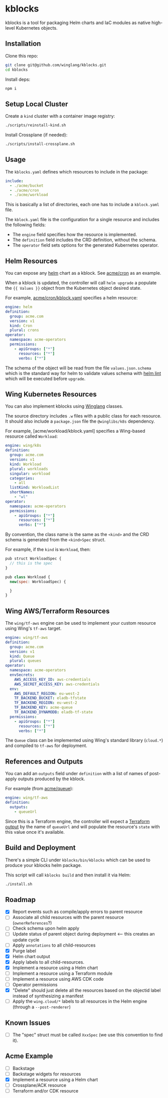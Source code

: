 # kblocks

kblocks is a tool for packaging Helm charts and IaC modules as native high-level Kubernetes objects.


## Installation

Clone this repo:

```sh
git clone git@github.com/winglang/kblocks.git
cd kblocks
```

Install deps:

```sh
npm i
```

## Setup Local Cluster

Create a `kind` cluster with a container image registry:

```sh
./scripts/reinstall-kind.sh
```

Install Crossplane (if needed):

```sh
./scripts/install-crossplane.sh
```

## Usage

The `kblocks.yaml` defines which resources to include in the package:

```yaml
include:
  - ./acme/bucket
  - ./acme/cron
  - ./acme/workload
```

This is basically a list of directories, each one has to include a `kblock.yaml` file.

The `kblock.yaml` file is the configuration for a single resource and includes the following fields:

- The `engine` field specifies how the resource is implemented.
- The `definition` field includes the CRD definition, without the schema.
- The `operator` field sets options for the generated Kubernetes operator.

## Helm Resources

You can expose any [helm](https://helm.sh/) chart as a kblock. See [acme/cron](./acme/cron/) as an
example.

When a kblock is updated, the controller will call `helm upgrade` a populate the `{{ Values }}`
object from the Kubernetes object desired state.

For example, [acme/cron/kblock.yaml](./acme/cron/kblock.yaml) specifies a helm resource:

```yaml
engine: helm
definition:
  group: acme.com
  version: v1
  kind: Cron
  plural: crons
operator:
  namespace: acme-operators
  permissions:
    - apiGroups: ["*"]
      resources: ["*"]
      verbs: ["*"]
```

The schema of the object will be read from the file `values.json.schema` which is the standard way
for helm to validate values schema with [helm lint](https://helm.sh/docs/helm/helm_lint/) which will
be executed before `upgrade`.

## Wing Kubernetes Resources

You can also implement kblocks using [Winglang](https://winglang.io) classes. 

The source directory includes `.w` files with a public class for each resource. It should also
include a `package.json` file the `@winglibs/k8s` dependency.

For example, [acme/workload/kblock.yaml] specifies a Wing-based resource called `Workload`:

```yaml
engine: wing/k8s
definition:
  group: acme.com
  version: v1
  kind: Workload
  plural: workloads
  singular: workload
  categories: 
    - all
  listKind: WorkloadList
  shortNames:
    - "wl"
operator:
  namespace: acme-operators
  permissions:
    - apiGroups: ["*"]
      resources: ["*"]
      verbs: ["*"]
```

By convention, the class name is the same as the `<kind>` and the CRD schema is generated from the
`<kind>Spec` struct.

For example, if the `kind` is `Workload`, then:

```js
pub struct WorkloadSpec {
  // this is the spec
}

pub class Workload {
  new(spec: WorkloadSpec) {

  }
}
```

## Wing AWS/Terraform Resources

The `wing/tf-aws` engine can be used to implement your custom resource using Wing's `tf-aws` target.

```yaml
engine: wing/tf-aws
definition:
  group: acme.com
  version: v1
  kind: Queue
  plural: queues
operator:
  namespace: acme-operators
  envSecrets:
    AWS_ACCESS_KEY_ID: aws-credentials
    AWS_SECRET_ACCESS_KEY: aws-credentials  
  env:
    AWS_DEFAULT_REGION: eu-west-2
    TF_BACKEND_BUCKET: eladb-tfstate
    TF_BACKEND_REGION: eu-west-2
    TF_BACKEND_KEY: acme-queue
    TF_BACKEND_DYNAMODB: eladb-tf-state 
  permissions:
    - apiGroups: ["*"]
      resources: ["*"]
      verbs: ["*"]
```

The `Queue` class can be implemented using Wing's standard library (`cloud.*`) and compiled to
`tf-aws` for deployment.

## References and Outputs

You can add an `outputs` field under `definition` with a list of names of post-apply outputs produced by the kblock.

For example (from [acme/queue](./acme/queue/kblock.yaml)):

```yaml
engine: wing/tf-aws
definition:
  outputs:
    - queueUrl
```

Since this is a Terraform engine, the controller will expect a [Terraform
output](https://developer.hashicorp.com/terraform/language/values/outputs) by the name of `queueUrl`
and will populate the resource's `state` with this value once it's available.

## Build and Deployment

There's a simple CLI under `kblocks/bin/kblocks` which can be used to produce your kblocks helm package.

This script will call `kblocks build` and then install it via Helm:

```sh
./install.sh
```

## Roadmap

- [x] Report events such as compile/apply errors to parent resource
- [ ] Associate all child resources with the parent resource (`ownerReferences`?)
- [ ] Check schema upon helm apply
- [ ] Update status of parent object during deployment <-- this creates an update cycle
- [ ] Apply `annotations` to all child-resources
- [x] Purge label
- [x] Helm chart output
- [x] Apply labels to all child-resources.
- [x] Implement a resource using a Helm chart
- [ ] Implement a resource using a Terraform module
- [ ] Implement a resource using AWS CDK code
- [ ] Operator permissions
- [x] "Delete" should just delete all the resources based on the objectid label instead of synthesizing a manifest
- [ ] Apply the `wing.cloud/*` labels to all resources in the Helm engine (through a `--post-renderer`)

## Known Issues

- [ ] The "spec" struct must be called `XxxSpec` (we use this convention to find it).

## Acme Example

- [ ] Backstage
- [ ] Backstage widgets for resources
- [x] Implement a resource using a Helm chart
- [ ] Crossplane/ACK resource
- [ ] Terraform and/or CDK resource
